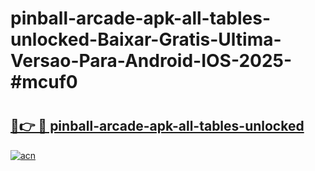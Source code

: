 # pinball-arcade-apk-all-tables-unlocked-Baixar-Gratis-Ultima-Versao-Para-Android-IOS-2025-#mcuf0

# <h2><a href="https://ainizakaria.my?title=pinball-arcade-apk-all-tables-unlocked&ref=24M">🔗👉 🔴 pinball-arcade-apk-all-tables-unlocked</a></h2>

[![acn](https://github.com/user-attachments/assets/0f9c940e-d8b0-45ae-aac7-cd30a18b3e1c)](https://ainizakaria.my?title=pinball-arcade-apk-all-tables-unlocked&ref=24M)

